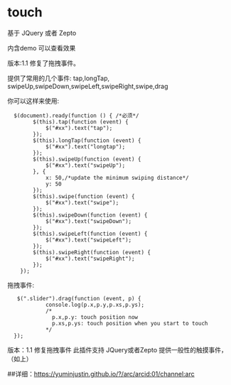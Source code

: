 touch
=====

基于 JQuery 或者 Zepto

内含demo 可以查看效果

版本:1.1     修复了拖拽事件。

提供了常用的几个事件: tap,longTap, swipeUp,swipeDown,swipeLeft,swipeRight,swipe,drag

你可以这样来使用:

      $(document).ready(function () { /*必须*/
            $(this).tap(function (event) {
                $("#xx").text("tap");
            });
            $(this).longTap(function (event) {
                $("#xx").text("longtap");
            });
            $(this).swipeUp(function (event) {
                $("#xx").text("swipeUp");
            }, {
                x: 50,/*update the minimum swiping distance*/
                y: 50
            });
            $(this).swipe(function (event) {
                $("#xx").text("swipe");
            });
            $(this).swipeDown(function (event) {
                $("#xx").text("swipeDown");
            });
            $(this).swipeLeft(function (event) {
                $("#xx").text("swipeLeft");
            });
            $(this).swipeRight(function (event) {
                $("#xx").text("swipeRight");
            });
        });

拖拽事件:

       $(".slider").drag(function (event, p) {
                console.log(p.x,p.y,p.xs,p.ys);
                /*
                  p.x,p.y: touch position now
                  p.xs,p.ys: touch position when you start to touch
                */
      });
      
     
版本：1.1
修复拖拽事件
此插件支持 JQuery或者Zepto
提供一般性的触摸事件，（如上）

##详细：https://yuminjustin.github.io/?/arc/arcid:01/channel:arc


     
